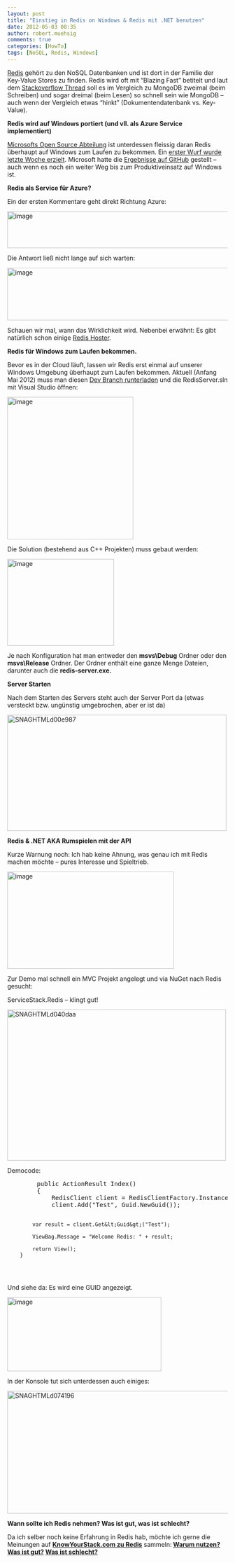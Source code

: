```yaml
---
layout: post
title: "Einstieg in Redis on Windows & Redis mit .NET benutzen"
date: 2012-05-03 00:35
author: robert.muehsig
comments: true
categories: [HowTo]
tags: [NoSQL, Redis, Windows]
---
```

<p><a href="http://redis.io/">Redis</a> gehört zu den NoSQL Datenbanken und ist dort in der Familie der Key-Value Stores zu finden. Redis wird oft mit “Blazing Fast” betitelt und laut dem <a href="http://stackoverflow.com/questions/5252577/how-much-faster-is-redis-than-mongodb">Stackoverflow Thread</a> soll es im Vergleich zu MongoDB zweimal (beim Schreiben) und sogar dreimal (beim Lesen) so schnell sein wie MongoDB – auch wenn der Vergleich etwas “hinkt” (Dokumentendatenbank vs. Key-Value).</p> <p><strong>Redis wird auf Windows portiert (und vll. als Azure Service implementiert)</strong></p> <p><a href="http://blogs.msdn.com/b/interoperability/archive/2012/04/12/announcing-one-more-way-microsoft-will-engage-with-the-open-source-and-standards-communities.aspx">Microsofts Open Source Abteilung</a> ist unterdessen fleissig daran Redis überhaupt auf Windows zum Laufen zu bekommen. Ein <a href="http://blogs.msdn.com/b/interoperability/archive/2012/04/26/here-s-to-the-first-release-from-ms-open-tech-redis-on-windows.aspx">erster Wurf wurde letzte Woche erzielt</a>. Microsoft hatte die <a href="https://github.com/MSOpenTech/redis">Ergebnisse auf GitHub</a> gestellt – auch wenn es noch ein weiter Weg bis zum Produktiveinsatz auf Windows ist.</p> <p><strong>Redis als Service für Azure?</strong></p> <p>Ein der ersten Kommentare geht direkt Richtung Azure:</p> <p><a href="{{BASE_PATH}}/assets/wp-images/image1529.png"><img style="background-image: none; border-bottom: 0px; border-left: 0px; padding-left: 0px; padding-right: 0px; display: inline; border-top: 0px; border-right: 0px; padding-top: 0px" title="image" border="0" alt="image" src="{{BASE_PATH}}/assets/wp-images/image_thumb694.png" width="586" height="84"></a></p> <p>Die Antwort ließ nicht lange auf sich warten:</p> <p><a href="{{BASE_PATH}}/assets/wp-images/image1530.png"><img style="background-image: none; border-bottom: 0px; border-left: 0px; padding-left: 0px; padding-right: 0px; display: inline; border-top: 0px; border-right: 0px; padding-top: 0px" title="image" border="0" alt="image" src="{{BASE_PATH}}/assets/wp-images/image_thumb695.png" width="589" height="120"></a></p> <p>Schauen wir mal, wann das Wirklichkeit wird. Nebenbei erwähnt: Es gibt natürlich schon einige <a href="http://www.cloudhostingguru.com/redis-server-hosting.php">Redis Hoster</a>.</p> <p><strong>Redis für Windows zum Laufen bekommen.</strong></p> <p>Bevor es in der Cloud läuft, lassen wir Redis erst einmal auf unserer Windows Umgebung überhaupt zum Laufen bekommen. Aktuell (Anfang Mai 2012) muss man diesen <a href="https://github.com/MSOpenTech/redis/tree/bksavecow">Dev Branch runterladen</a> und die RedisServer.sln mit Visual Studio öffnen:</p> <p><a href="{{BASE_PATH}}/assets/wp-images/image1531.png"><img style="background-image: none; border-bottom: 0px; border-left: 0px; padding-left: 0px; padding-right: 0px; display: inline; border-top: 0px; border-right: 0px; padding-top: 0px" title="image" border="0" alt="image" src="{{BASE_PATH}}/assets/wp-images/image_thumb696.png" width="288" height="325"></a></p> <p>Die Solution (bestehend aus C++ Projekten) muss gebaut werden:</p> <p><a href="{{BASE_PATH}}/assets/wp-images/image1532.png"><img style="background-image: none; border-bottom: 0px; border-left: 0px; margin: 0px; padding-left: 0px; padding-right: 0px; display: inline; border-top: 0px; border-right: 0px; padding-top: 0px" title="image" border="0" alt="image" src="{{BASE_PATH}}/assets/wp-images/image_thumb697.png" width="244" height="198"></a></p> <p>Je nach Konfiguration hat man entweder den <strong>msvs\Debug</strong> Ordner oder den <strong>msvs\Release</strong> Ordner. Der Ordner enthält eine ganze Menge Dateien, darunter auch die <strong>redis-server.exe.</strong></p> <p><strong>Server Starten</strong></p> <p>Nach dem Starten des Servers steht auch der Server Port da (etwas versteckt bzw. ungünstig umgebrochen, aber er ist da)</p> <p><a href="{{BASE_PATH}}/assets/wp-images/SNAGHTMLd00e987.png"><img style="background-image: none; border-bottom: 0px; border-left: 0px; padding-left: 0px; padding-right: 0px; display: inline; border-top: 0px; border-right: 0px; padding-top: 0px" title="SNAGHTMLd00e987" border="0" alt="SNAGHTMLd00e987" src="{{BASE_PATH}}/assets/wp-images/SNAGHTMLd00e987_thumb.png" width="501" height="265"></a></p> <p><strong>Redis &amp; .NET AKA Rumspielen mit der API</strong></p> <p>Kurze Warnung noch: Ich hab keine Ahnung, was genau ich mit Redis machen möchte – pures Interesse und Spieltrieb.</p> <p><a href="{{BASE_PATH}}/assets/wp-images/image1533.png"><img style="background-image: none; border-bottom: 0px; border-left: 0px; padding-left: 0px; padding-right: 0px; display: inline; border-top: 0px; border-right: 0px; padding-top: 0px" title="image" border="0" alt="image" src="{{BASE_PATH}}/assets/wp-images/image_thumb698.png" width="381" height="222"></a></p> <p>Zur Demo mal schnell ein MVC Projekt angelegt und via NuGet nach Redis gesucht:</p> <p>ServiceStack.Redis – klingt gut!</p> <p><a href="{{BASE_PATH}}/assets/wp-images/SNAGHTMLd040daa.png"><img style="background-image: none; border-bottom: 0px; border-left: 0px; padding-left: 0px; padding-right: 0px; display: inline; border-top: 0px; border-right: 0px; padding-top: 0px" title="SNAGHTMLd040daa" border="0" alt="SNAGHTMLd040daa" src="{{BASE_PATH}}/assets/wp-images/SNAGHTMLd040daa_thumb.png" width="500" height="345"></a></p> <p>Democode:</p> <div style="padding-bottom: 0px; margin: 0px; padding-left: 0px; padding-right: 0px; display: inline; float: none; padding-top: 0px" id="scid:812469c5-0cb0-4c63-8c15-c81123a09de7:a4264196-1f20-4255-b277-b52ba412f148" class="wlWriterEditableSmartContent"><pre name="code" class="c#">        public ActionResult Index()
        {
            RedisClient client = RedisClientFactory.Instance.CreateRedisClient("localhost",6379);
            client.Add("Test", Guid.NewGuid());

            var result = client.Get&lt;Guid&gt;("Test");

            ViewBag.Message = "Welcome Redis: " + result;

            return View();
        }
</pre></div>





<p>Und siehe da: Es wird eine GUID angezeigt.</p>
<p><a href="{{BASE_PATH}}/assets/wp-images/image1534.png"><img style="background-image: none; border-bottom: 0px; border-left: 0px; padding-left: 0px; padding-right: 0px; display: inline; border-top: 0px; border-right: 0px; padding-top: 0px" title="image" border="0" alt="image" src="{{BASE_PATH}}/assets/wp-images/image_thumb699.png" width="352" height="169"></a></p>
<p>In der Konsole tut sich unterdessen auch einiges:</p>
<p><a href="{{BASE_PATH}}/assets/wp-images/SNAGHTMLd074196.png"><img style="background-image: none; border-bottom: 0px; border-left: 0px; padding-left: 0px; padding-right: 0px; display: inline; border-top: 0px; border-right: 0px; padding-top: 0px" title="SNAGHTMLd074196" border="0" alt="SNAGHTMLd074196" src="{{BASE_PATH}}/assets/wp-images/SNAGHTMLd074196_thumb.png" width="529" height="280"></a></p>





<p><strong>Wann sollte ich Redis nehmen? Was ist gut, was ist schlecht?</strong></p>
<p>Da ich selber noch keine Erfahrung in Redis hab, möchte ich gerne die Meinungen auf <a href="http://www.knowyourstack.com/what-is/redis"><strong>KnowYourStack.com zu Redis</strong></a> sammeln:<strong> </strong><a href="http://www.knowyourstack.com/when-should-i-use/redis"><strong>Warum nutzen?</strong></a><strong> </strong><a href="http://www.knowyourstack.com/why/redis/rocks"><strong>Was ist gut?</strong></a><strong> </strong><a href="http://www.knowyourstack.com/why/redis/sucks"><strong>Was ist schlecht?</strong></a></p>
